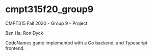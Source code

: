 # cmpt315f20_group9
CMPT315 Fall 2020 - Group 9 - Project

Ben Ha, Ron Dyck

CodeNames game implemented with a Go backend, and Typescript frontend.

